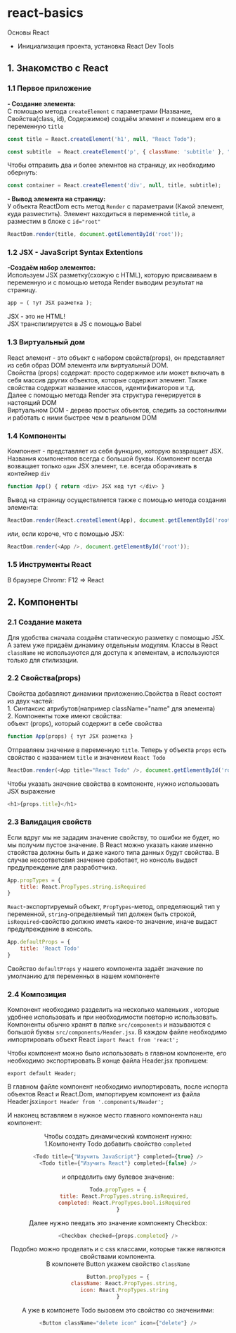 # react-basics
Основы React

- Инициализация проекта, установка React Dev Tools

<h2>1. Знакомство с React</h2>
<h3>1.1 Первое приложение</h3>
<p><b>- Создание элемента:</b><br/>
С помощью метода <code>createElement</code> с параметрами (Название, Свойства(class, id), Содержимое) создаём элемент и помещаем его в переменную <code>title</code></p>

```javascript
const title = React.createElement('h1', null, "React Todo");
```

```javascript
const subtitle  = React.createElement('p', { className: 'subtitle' }, "Это первое приложение на React");
```

<p>Чтобы отправить два и более элемнтов на страницу, их необходимо обернуть:</p>

```javascript
const container = React.createElement('div', null, title, subtitle);
```

<p><b>- Вывод элемента на страницу:</b><br/>
У объекта ReactDom есть метод <code>Render</code> с параметрами (Какой элемент, куда разместить). Элемент находиться в переменной <code>title</code>, а разместим в блоке с <code>id="root"</code></p>

```javascript
ReactDom.render(title, document.getElementById('root'));
```

<h3>1.2 JSX - JavaScript Syntax Extentions</h3>
<p><b>-Создаём набор элементов:</b><br/>
Используем JSX разметку(cхожую с HTML), которую присваиваем в переменную и с помощью метода Render выводим результат на страницу.</p>

```javascript
app = ( тут JSX разметка );
```

<p>JSX - это не HTML!<br/>JSX транспилируется в JS с помощью Babel</p>
<h3>1.3 Виртуальный дом</h3>
<p>React элемент - это объект с набором свойств(props), он представляет из себя образ DOM элемента или виртуальный DOM.<br/>Свойства (props) содержат: просто содержимое или может включать в себя массив других объектов, которые содержит элемент. Также свойства содержат название классов, идентификаторов и т.д.<br/>Далее с помощью метода Render эта структура генерируется в настоящий DOM<br/>Виртуальном DOM - дерево простых объектов, следить за состояниями и работать с ними быстрее чем в реальном DOM</p>
<h3>1.4 Компоненты</h3>
<p>Компонент - представляет из себя функцию, которую возвращает JSX. Названия компонентов всегда с большой буквы. Компонент всегда возващает только <code>один</code> JSX элемент, т.е. всегда оборачивать в контейнер <code>div</code></p>

```javascript
function App() { return <div> JSX код тут </div> }
```

<p>Вывод на страницу осуществляется также с помощью метода создания элемента:</p>

```javascript
ReactDom.render(React.createElement(App), document.getElementById('root'));
```

<p>или, если короче, что с помощью JSX:</p>

```javascript
ReactDom.render(<App />, document.getElementById('root'));
```

<h3>1.5 Инструменты React</h3>
<p>В браузере Chromr: F12 => React</p>

<h2>2. Компоненты</h2>
<h3>2.1 Создание макета</h3>
<p>Для удобства сначала создаём статическую разметку с помощью JSX. А затем уже придаём динамику отдельным модулям. Классы в React <code>className</code> не используются для доступа к элементам, а используются только для стилизации.</p>
<h3>2.2 Свойства(props)</h3>
<p>Свойства добавляют динамики приложению.Свойства в React состоят из двух частей:<br/>
1. Синтаксис атрибутов(например className="name" для элемента)<br/>
2. Компоненты тоже имеют свойства:<br/
-При написании компонента мы создаём функцию, которая принимает параметр, этот параметр представляет из себя <code>объект (props)</code>, который содержит в себе свойства</p>

```javascript
function App(props) { тут JSX разметка }
```

<p>Отправляем значение в переменную <code>title</code>. Теперь у объекта <code>props</code> есть свойство с названием <code>title</code> и значением <code>React Todo</code></p>

```javascript
ReactDom.render(<App title="React Todo" />, document.getElementById('root'));
```

<p>Чтобы указать значение свойства в компоненте, нужно использовать JSX выражение</p>

```javascript
<h1>{props.title}</h1>
```

<h3>2.3 Валидация свойств</h3>
<p>Если вдруг мы не зададим значение свойству, то ошибки не будет, но мы получим пустое значение. В React можно указать какие именно ствойства должны быть и даже какого типа данных будут свойства. В случае несоответсвия значение сработает, но консоль выдаст предупреждение для разработчика.</p>

```javascript
App.propTypes = {
    title: React.PropTypes.string.isRequired
}
```

<p><code>React</code>-экспортируемый объект, <code>PropTypes</code>-метод, определяющий тип у переменной, <code>string</code>-определяемый тип должен быть строкой, <code>isRequired</code>-свойство должно иметь какое-то значение, иначе выдаст предупреждение в консоль.</p>

```javascript
App.defaultProps = {
    title: 'React Todo'
}
```

<p>Свойство <code>defaultProps</code> у нашего компонента задаёт значение по умолчанию для переменных в нашем компоненте</p>
<h3>2.4 Композиция</h3>
<p>Компонент необходимо разделить на несколько маленьких , которые удобнее использовать и при необходимости повторно использовать. Компоненты обычно хранят в папке <code>src/components</code> и называются с большой буквы <code>src/components/Header.jsx</code>. В каждом файле необходимо импортировать объект React <code>import React from 'react';</code></p>
<p>Чтобы компонент можно было использовать в главном компоненте, его необходимо экспортировать.В конце файла Header.jsx пропишем:</p>
<pre><code>export default Header;</code></pre>
<p>В главном файле компонент необходимо импортировать, после испорта объектов React и React.Dom, импортируем компонент из файла Header.jsx<code>import Header from '.components/Header';</code></p>
<p>И наконец вставляем в нужное место главного компонента наш компонент:<code><Header title={props.title} /></code></p>
<p>Чтобы создать динамический компонент нужно:<br/>1.Компоненту Todo добавить свойство <code>completed</code></p>

```javascript
<Todo title={"Изучить JavaScript"} completed={true} />
<Todo title={"Изучить React"} completed={false} />
```

<p>и определить ему булевое значение:</p>

```javascript
Todo.propTypes = {
    title: React.PropTypes.string.isRequired,
    completed: React.PropTypes.bool.isRequired
}
```

<p>Далее нужно пеедать это значение компоненту Checkbox:</p>

```javascript
<Checkbox checked={props.completed} />
```

<p>Подобно можно проделать и с css классами, которые также являются свойствами компонента.<br/>В компонете Button укажем свойство <code>className</code></p>

```javascript
Button.propTypes = {
    className: React.PropTypes.string,
    icon: React.PropTypes.string
}
```

<p>А уже в компонете Todo вызовем это свойство со значениями:</p>

```javascript
<Button className="delete icon" icon={"delete"} />
```